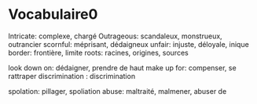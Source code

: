 # Vocabulaire0

Intricate: complexe, chargé
Outrageous: scandaleux, monstrueux, outrancier
scornful: méprisant, dédaigneux
unfair:  injuste, déloyale, inique
border: frontière, limite
roots: racines, origines, sources

look down on: dédaigner, prendre de haut
make up for: compenser, se rattraper
discrimination : discrimination

spolation: pillager, spoliation
abuse: maltraité, malmener, abuser de



